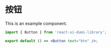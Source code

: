 # 按钮

This is an example component.

```jsx
import { Button } from 'react-ui-dumi-library';

export default () => <Button text="btn" />;
```
